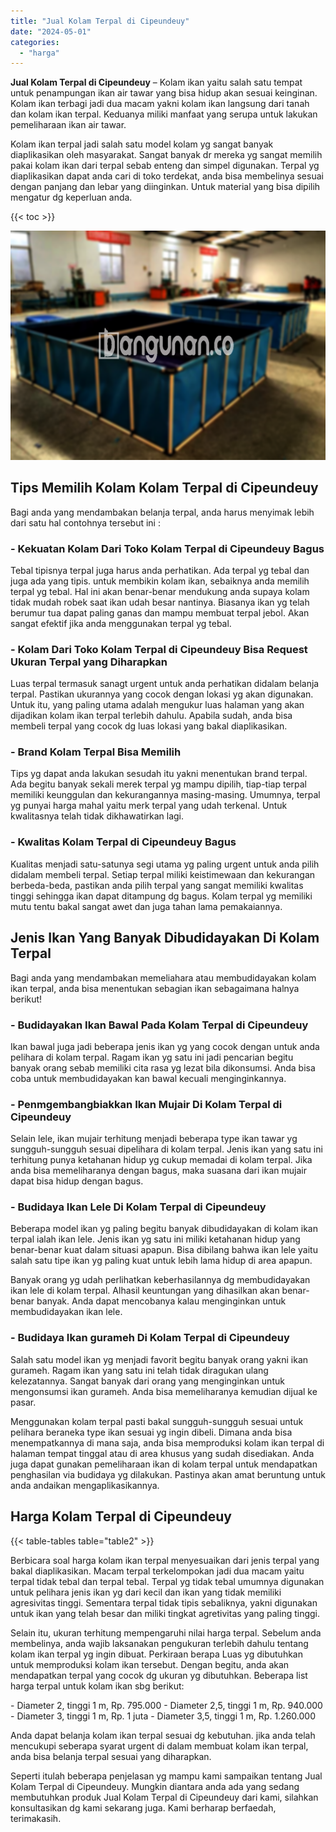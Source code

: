 ```yaml
---
title: "Jual Kolam Terpal di Cipeundeuy"
date: "2024-05-01"
categories: 
  - "harga"
---
```


**Jual Kolam Terpal di Cipeundeuy** – Kolam ikan yaitu salah satu tempat untuk penampungan ikan air tawar yang bisa hidup akan sesuai keinginan. Kolam ikan terbagi jadi dua macam yakni kolam ikan langsung dari tanah dan kolam ikan terpal. Keduanya miliki manfaat yang serupa untuk lakukan pemeliharaan ikan air tawar.

Kolam ikan terpal jadi salah satu model kolam yg sangat banyak diaplikasikan oleh masyarakat. Sangat banyak dr mereka yg sangat memilih pakai kolam ikan dari terpal sebab enteng dan simpel digunakan. Terpal yg diaplikasikan dapat anda cari di toko terdekat, anda bisa membelinya sesuai dengan panjang dan lebar yang diinginkan. Untuk material yang bisa dipilih mengatur dg keperluan anda.

{{< toc >}}

![Jual Kolam Terpal di Cipeundeuy](/images/jual-kolam-terpal-20.png)

## Tips Memilih Kolam Kolam Terpal di Cipeundeuy

Bagi anda yang mendambakan belanja terpal, anda harus menyimak lebih dari satu hal contohnya tersebut ini :

### \- Kekuatan Kolam Dari Toko Kolam Terpal di Cipeundeuy Bagus

Tebal tipisnya terpal juga harus anda perhatikan. Ada terpal yg tebal dan juga ada yang tipis. untuk membikin kolam ikan, sebaiknya anda memilih terpal yg tebal. Hal ini akan benar-benar mendukung anda supaya kolam tidak mudah robek saat ikan udah besar nantinya. Biasanya ikan yg telah berumur tua dapat paling ganas dan mampu membuat terpal jebol. Akan sangat efektif jika anda menggunakan terpal yg tebal.

### \- Kolam Dari Toko Kolam Terpal di Cipeundeuy Bisa Request Ukuran Terpal yang Diharapkan

Luas terpal termasuk sanagt urgent untuk anda perhatikan didalam belanja terpal. Pastikan ukurannya yang cocok dengan lokasi yg akan digunakan. Untuk itu, yang paling utama adalah mengukur luas halaman yang akan dijadikan kolam ikan terpal terlebih dahulu. Apabila sudah, anda bisa membeli terpal yang cocok dg luas lokasi yang bakal diaplikasikan.

### \- Brand Kolam Terpal Bisa Memilih

Tips yg dapat anda lakukan sesudah itu yakni menentukan brand terpal. Ada begitu banyak sekali merek terpal yg mampu dipilih, tiap-tiap terpal memiliki keunggulan dan kekurangannya masing-masing. Umumnya, terpal yg punyai harga mahal yaitu merk terpal yang udah terkenal. Untuk kwalitasnya telah tidak dikhawatirkan lagi.

### \- Kwalitas Kolam Terpal di Cipeundeuy Bagus

Kualitas menjadi satu-satunya segi utama yg paling urgent untuk anda pilih didalam membeli terpal. Setiap terpal miliki keistimewaan dan kekurangan berbeda-beda, pastikan anda pilih terpal yang sangat memiliki kwalitas tinggi sehingga ikan dapat ditampung dg bagus. Kolam terpal yg memiliki mutu tentu bakal sangat awet dan juga tahan lama pemakaiannya.

## Jenis Ikan Yang Banyak Dibudidayakan Di Kolam Terpal

Bagi anda yang mendambakan memeliahara atau membudidayakan kolam ikan terpal, anda bisa menentukan sebagian ikan sebagaimana halnya berikut!

### \- Budidayakan Ikan Bawal Pada Kolam Terpal di Cipeundeuy

Ikan bawal juga jadi beberapa jenis ikan yg yang cocok dengan untuk anda pelihara di kolam terpal. Ragam ikan yg satu ini jadi pencarian begitu banyak orang sebab memiliki cita rasa yg lezat bila dikonsumsi. Anda bisa coba untuk membudidayakan kan bawal kecuali menginginkannya.

### \- Penmgembangbiakkan Ikan Mujair Di Kolam Terpal di Cipeundeuy

Selain lele, ikan mujair terhitung menjadi beberapa type ikan tawar yg sungguh-sungguh sesuai dipelihara di kolam terpal. Jenis ikan yang satu ini terhitung punya ketahanan hidup yg cukup memadai di kolam terpal. Jika anda bisa memeliharanya dengan bagus, maka suasana dari ikan mujair dapat bisa hidup dengan bagus.

### \- Budidaya Ikan Lele Di Kolam Terpal di Cipeundeuy

Beberapa model ikan yg paling begitu banyak dibudidayakan di kolam ikan terpal ialah ikan lele. Jenis ikan yg satu ini miliki ketahanan hidup yang benar-benar kuat dalam situasi apapun. Bisa dibilang bahwa ikan lele yaitu salah satu tipe ikan yg paling kuat untuk lebih lama hidup di area apapun.

Banyak orang yg udah perlihatkan keberhasilannya dg membudidayakan ikan lele di kolam terpal. Alhasil keuntungan yang dihasilkan akan benar-benar banyak. Anda dapat mencobanya kalau menginginkan untuk membudidayakan ikan lele.

### \- Budidaya Ikan gurameh Di Kolam Terpal di Cipeundeuy

Salah satu model ikan yg menjadi favorit begitu banyak orang yakni ikan gurameh. Ragam ikan yang satu ini telah tidak diragukan ulang kelezatannya. Sangat banyak dari orang yang menginginkan untuk mengonsumsi ikan gurameh. Anda bisa memeliharanya kemudian dijual ke pasar.

Menggunakan kolam terpal pasti bakal sungguh-sungguh sesuai untuk pelihara beraneka type ikan sesuai yg ingin dibeli. Dimana anda bisa menempatkannya di mana saja, anda bisa memproduksi kolam ikan terpal di halaman tempat tinggal atau di area khusus yang sudah disediakan. Anda juga dapat gunakan pemeliharaan ikan di kolam terpal untuk mendapatkan penghasilan via budidaya yg dilakukan. Pastinya akan amat beruntung untuk anda andaikan mengaplikasikannya.

## Harga Kolam Terpal di Cipeundeuy

{{< table-tables table="table2" >}}

Berbicara soal harga kolam ikan terpal menyesuaikan dari jenis terpal yang bakal diaplikasikan. Macam terpal terkelompokan jadi dua macam yaitu terpal tidak tebal dan terpal tebal. Terpal yg tidak tebal umumnya digunakan untuk pelihara jenis ikan yg dari kecil dan ikan yang tidak memiliki agresivitas tinggi. Sementara terpal tidak tipis sebaliknya, yakni digunakan untuk ikan yang telah besar dan miliki tingkat agretivitas yang paling tinggi.

Selain itu, ukuran terhitung mempengaruhi nilai harga terpal. Sebelum anda membelinya, anda wajib laksanakan pengukuran terlebih dahulu tentang kolam ikan terpal yg ingin dibuat. Perkiraan berapa Luas yg dibutuhkan untuk memproduksi kolam ikan tersebut. Dengan begitu, anda akan mendapatkan terpal yang cocok dg ukuran yg dibutuhkan. Beberapa list harga terpal untuk kolam ikan sbg berikut:

\- Diameter 2, tinggi 1 m, Rp. 795.000 - Diameter 2,5, tinggi 1 m, Rp. 940.000 - Diameter 3, tinggi 1 m, Rp. 1 juta - Diameter 3,5, tinggi 1 m, Rp. 1.260.000

Anda dapat belanja kolam ikan terpal sesuai dg kebutuhan. jika anda telah mencukupi seberapa syarat urgent di dalam membuat kolam ikan terpal, anda bisa belanja terpal sesuai yang diharapkan.

Seperti itulah beberapa penjelasan yg mampu kami sampaikan tentang Jual Kolam Terpal di Cipeundeuy. Mungkin diantara anda ada yang sedang membutuhkan produk Jual Kolam Terpal di Cipeundeuy dari kami, silahkan konsultasikan dg kami sekarang juga. Kami berharap berfaedah, terimakasih.
